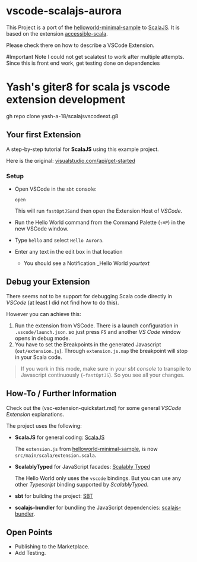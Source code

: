 # vscode-scalajs-aurora

This Project is a port of the [helloworld-minimal-sample] to [ScalaJS]. It is based on the extension [accessible-scala].

Please check there on how to describe a VSCode Extension.

#Important Note
I could not get scalatest to work after multiple attempts.  Since this is front end work, get testing done on dependencies

# Yash's giter8 for scala js vscode extension development
gh repo clone yash-a-18/scalajsvscodeext.g8

## Your first Extension
A step-by-step tutorial for **ScalaJS** using this example project.

Here is the original: [visualstudio.com/api/get-started](https://code.visualstudio.com/api/get-started/your-first-extension)

### Setup


* Open VSCode in the `sbt` console:

      open

  This will run `fastOptJS`and then open the Extension Host of _VSCode_.

* Run the Hello World command from the Command Palette (`⇧⌘P`) in the new VSCode window.
* Type `hello` and select `Hello Aurora`.
* Enter any text in the edit box in that location
  * You should see a Notification _Hello World _yourtext_

## Debug your Extension

There seems not to be support for debugging Scala code directly in _VSCode_ (at least I did not find how to do this).

However you can achieve this:

1. Run the extension from VSCode. There is a launch configuration in `.vscode/launch.json`. so just press `F5` and another _VS Code_ window opens in debug mode.
2. You have to set the Breakpoints in the generated Javascript (`out/extension.js`). Through `extension.js.map` the breakpoint will stop in your Scala code.

> If you work in this mode, make sure in your _sbt console_ to transpile to Javascript continuously (`~fastOptJS`). So you see all your changes.

 ## How-To / Further Information
Check out the (vsc-extension-quickstart.md) for some general _VSCode Extension_ explanations.

The project uses the following:
* **ScalaJS** for general coding: [ScalaJS]

  The `extension.js` from [helloworld-minimal-sample], is now `src/main/scala/extension.scala`.

* **ScalablyTyped** for JavaScript facades: [Scalably Typed]

  The Hello World only uses the `vscode` bindings. But you can use any other _Typescript_ binding supported by _ScalablyTyped_.

* **sbt** for building the project: [SBT]
* **scalajs-bundler** for bundling the JavaScript dependencies: [scalajs-bundler].

## Open Points

* Publishing to the Marketplace.
* Add Testing.

[accessible-scala]: https://marketplace.visualstudio.com/items?itemName=scala-center.accessible-scala
[helloworld-minimal-sample]: https://github.com/Microsoft/vscode-extension-samples/tree/master/helloworld-minimal-sample
[Scalably Typed]: https://github.com/oyvindberg/ScalablyTyped
[SBT]: https://www.scala-sbt.org
[ScalaJS]: http://www.scala-js.org
[scalajs-bundler]: https://github.com/scalacenter/scalajs-bundler
